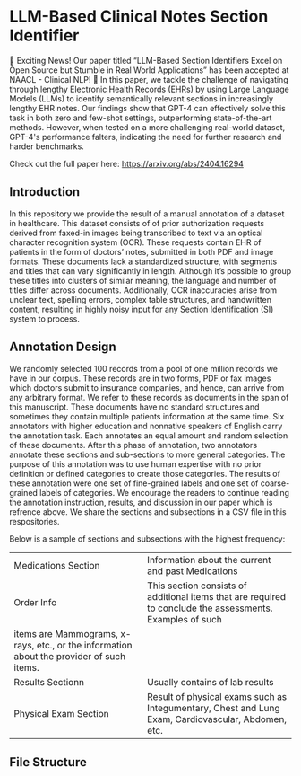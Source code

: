 # LLM-Based Clinical Notes Section Identifier

:tada: Exciting News! Our paper titled “LLM-Based Section Identifiers Excel on Open Source but Stumble in Real World Applications” has been accepted at NAACL - Clinical NLP! :tada:
In this paper, we tackle the challenge of navigating through lengthy Electronic Health Records (EHRs) by using Large Language Models (LLMs) to identify semantically relevant sections in increasingly lengthy EHR notes. Our findings show that GPT-4 can effectively solve this task in both zero and few-shot settings, outperforming state-of-the-art methods.
However, when tested on a more challenging real-world dataset, GPT-4's performance falters, indicating the need for further research and harder benchmarks.

Check out the full paper here: https://arxiv.org/abs/2404.16294 

## Introduction

In this repository we provide the result of a manual annotation of a dataset in healthcare. This dataset consists of of prior authorization requests derived from faxed-in images being transcribed to text via an optical character recognition system (OCR). These requests contain EHR of patients in the form of doctors’ notes, submitted in both PDF and image formats. These documents lack a standardized structure, with segments and titles that can vary significantly in length. Although it’s possible to group these titles into clusters of similar meaning, the language and number of titles differ across documents. Additionally, OCR inaccuracies arise from unclear text, spelling errors, complex table structures, and handwritten content, resulting in highly noisy input for any Section Identification (SI) system to process. 

## Annotation Design

We randomly selected 100 records from a pool of one million records we have in our corpus. These records are in two forms, PDF or fax images which doctors submit to insurance companies, and hence, can arrive from any arbitrary format. We refer to these records as documents in the span of this manuscript. These documents have no standard structures and sometimes they contain multiple patients information at the same time. Six annotators with higher education and nonnative speakers of English carry the annotation task. Each annotates an equal amount and random selection of these documents. After this phase of annotation, two annotators annotate these sections and sub-sections to more general categories. The purpose of this annotation was to use human expertise with no prior definition or defined categories to create those categories. The results of these annotation were one set of fine-grained labels and one set of coarse-grained labels of categories. We encourage the readers to continue reading the annotation instruction, results, and discussion in our paper which is refrence above. We share the sections and subsections in a CSV file in this respositories. 

Below is a sample of sections and subsections with the highest frequency:

| | |
| ------------- | ------------- |
| Medications Section | Information about the current and past Medications |
| Order Info | This section consists of additional items that are required to conclude the assessments. Examples of such
items are Mammograms, x-rays, etc., or the information about the provider of such items.  |
| Results Sectionn | Usually contains of lab results |
| Physical Exam Section | Result of physical exams such as Integumentary, Chest and Lung Exam, Cardiovascular, Abdomen, etc. |

## File Structure



